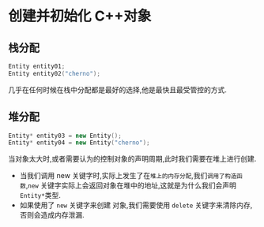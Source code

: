 # 创建并初始化 C++对象

## 栈分配

```cpp
Entity entity01;
Entity entity02("cherno");
```

几乎在任何时候在栈中分配都是最好的选择,他是最快且最受管控的方式.

## 堆分配

```cpp
Entity* entity03 = new Entity();
Entity* entity04 = new Entity("cherno");
```

当对象太大时,或者需要认为的控制对象的声明周期,此时我们需要在堆上进行创建.

- 当我们调用 new 关键字时,实际上发生了在`堆上的内存分配`,我们`调用了构造函数`,`new` 关键字实际上会返回对象在堆中的地址,这就是为什么我们会声明 `Entity*`类型.
- 如果使用了 `new` 关键字来创建 对象,我们需要使用 `delete` 关键字来清除内存,否则会造成内存泄漏.

